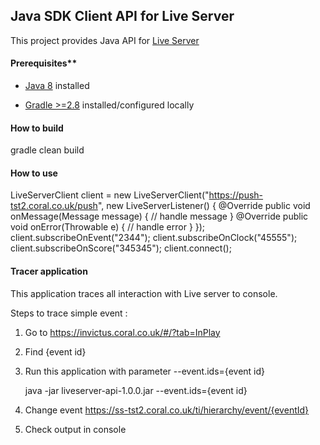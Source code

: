 Java SDK Client API for Live Server
-------------------
This project provides Java API for [Live Server](https://confluence.egalacoral.com/display/SPI/OpenBet+LiveServe)

#### Prerequisites**

* [Java 8](http://www.oracle.com/technetwork/java/javase/downloads/jdk8-downloads-2133151.html) installed

* [Gradle >=2.8](http://gradle.org/gradle-download/) installed/configured locally

#### How to build

  gradle clean build

#### How to use

  LiveServerClient client =
        new LiveServerClient("https://push-tst2.coral.co.uk/push", new LiveServerListener() {
          @Override
          public void onMessage(Message message) {
            // handle message
          }
          @Override
          public void onError(Throwable e) {
            // handle error
          }
        });
    client.subscribeOnEvent("2344");
    client.subscribeOnClock("45555");
    client.subscribeOnScore("345345");
    client.connect();


#### Tracer application
This application traces all interaction with Live server to console.

Steps to trace simple event :

 1) Go to https://invictus.coral.co.uk/#/?tab=InPlay <br>
 2) Find {event id} </br>
 3) Run this application with parameter --event.ids={event id}

    java -jar  liveserver-api-1.0.0.jar --event.ids={event id}

 4) Change event https://ss-tst2.coral.co.uk/ti/hierarchy/event/{eventId} <br>
 5) Check output in console
